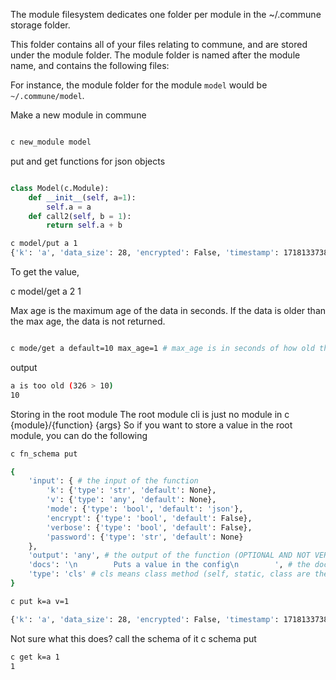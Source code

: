 The module filesystem dedicates one folder per module in the ~/.commune storage folder. 

This folder contains all of your files relating to commune, and are stored under the module folder. The module folder is named after the module name, and contains the following files:

For instance, the module folder for the module `model` would be `~/.commune/model`.


Make a new module in commune
```bash

c new_module model

```

put and get functions for json objects

```python

class Model(c.Module):
    def __init__(self, a=1):
        self.a = a
    def call2(self, b = 1):
        return self.a + b

```

```bash
c model/put a 1
{'k': 'a', 'data_size': 28, 'encrypted': False, 'timestamp': 1718133738}
```
To get the value, 

c model/get a 2
1

Max age is the maximum age of the data in seconds. If the data is older than the max age, the data is not returned. 

```bash

c mode/get a default=10 max_age=1 # max_age is in seconds of how old the data can be
```

output

```bash
a is too old (326 > 10)
10
```

Storing in the root module
The root module cli is just no module in c {module}/{function} {args}
So if you want to store a value in the root module, you can do the following

```bash
c fn_schema put

{
    'input': { # the input of the function
        'k': {'type': 'str', 'default': None},
        'v': {'type': 'any', 'default': None},
        'mode': {'type': 'bool', 'default': 'json'},
        'encrypt': {'type': 'bool', 'default': False},
        'verbose': {'type': 'bool', 'default': False},
        'password': {'type': 'str', 'default': None}
    },
    'output': 'any', # the output of the function (OPTIONAL AND NOT VERY USEFUL)
    'docs': '\n        Puts a value in the config\n        ', # the docls 
    'type': 'cls' # cls means class method (self, static, class are the 3 python methods for a class)
}
```

```bash
c put k=a v=1

{'k': 'a', 'data_size': 28, 'encrypted': False, 'timestamp': 1718133738}
```
Not sure what this does?
call the schema of it
c schema put


```bash
c get k=a 1
1
```
